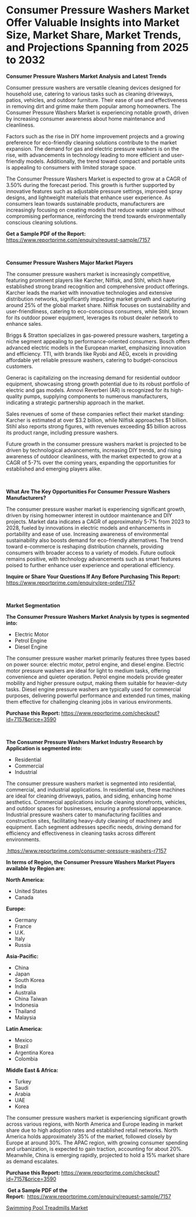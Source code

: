 <p><h1>Consumer Pressure Washers Market Offer Valuable Insights into Market Size, Market Share, Market Trends, and Projections Spanning from 2025 to 2032</h1></p><p><strong>Consumer Pressure Washers Market Analysis and Latest Trends</strong></p>
<p><p>Consumer pressure washers are versatile cleaning devices designed for household use, catering to various tasks such as cleaning driveways, patios, vehicles, and outdoor furniture. Their ease of use and effectiveness in removing dirt and grime make them popular among homeowners. The Consumer Pressure Washers Market is experiencing notable growth, driven by increasing consumer awareness about home maintenance and cleanliness.</p><p>Factors such as the rise in DIY home improvement projects and a growing preference for eco-friendly cleaning solutions contribute to the market expansion. The demand for gas and electric pressure washers is on the rise, with advancements in technology leading to more efficient and user-friendly models. Additionally, the trend toward compact and portable units is appealing to consumers with limited storage space.</p><p>The Consumer Pressure Washers Market is expected to grow at a CAGR of 3.50% during the forecast period. This growth is further supported by innovative features such as adjustable pressure settings, improved spray designs, and lightweight materials that enhance user experience. As consumers lean towards sustainable products, manufacturers are increasingly focusing on creating models that reduce water usage without compromising performance, reinforcing the trend towards environmentally conscious cleaning solutions.</p></p>
<p><strong>Get a Sample PDF of the Report:&nbsp;</strong> <a href="https://www.reportprime.com/enquiry/request-sample/7157?utm_campaign=3577&utm_medium=2&utm_source=Github&utm_content=ia&utm_term=19032025&utm_id=consumer-pressure-washers">https://www.reportprime.com/enquiry/request-sample/7157</a></p>
<p>&nbsp;</p>
<p><strong>Consumer Pressure Washers Major Market Players</strong></p>
<p><p>The consumer pressure washers market is increasingly competitive, featuring prominent players like Karcher, Nilfisk, and Stihl, which have established strong brand recognition and comprehensive product offerings. Karcher leads the market with innovative technologies and extensive distribution networks, significantly impacting market growth and capturing around 25% of the global market share. Nilfisk focuses on sustainability and user-friendliness, catering to eco-conscious consumers, while Stihl, known for its outdoor power equipment, leverages its robust dealer network to enhance sales.</p><p>Briggs & Stratton specializes in gas-powered pressure washers, targeting a niche segment appealing to performance-oriented consumers. Bosch offers advanced electric models in the European market, emphasizing innovation and efficiency. TTI, with brands like Ryobi and AEG, excels in providing affordable yet reliable pressure washers, catering to budget-conscious customers.</p><p>Generac is capitalizing on the increasing demand for residential outdoor equipment, showcasing strong growth potential due to its robust portfolio of electric and gas models. Annovi Reverberi (AR) is recognized for its high-quality pumps, supplying components to numerous manufacturers, indicating a strategic partnership approach in the market.</p><p>Sales revenues of some of these companies reflect their market standing: Karcher is estimated at over $3.2 billion, while Nilfisk approaches $1 billion. Stihl also reports strong figures, with revenues exceeding $5 billion across its product range, including pressure washers.</p><p>Future growth in the consumer pressure washers market is projected to be driven by technological advancements, increasing DIY trends, and rising awareness of outdoor cleanliness, with the market expected to grow at a CAGR of 5-7% over the coming years, expanding the opportunities for established and emerging players alike.</p></p>
<p>&nbsp;</p>
<p><strong>What Are The Key Opportunities For Consumer Pressure Washers Manufacturers?</strong></p>
<p><p>The consumer pressure washer market is experiencing significant growth, driven by rising homeowner interest in outdoor maintenance and DIY projects. Market data indicates a CAGR of approximately 5-7% from 2023 to 2028, fueled by innovations in electric models and enhancements in portability and ease of use. Increasing awareness of environmental sustainability also boosts demand for eco-friendly alternatives. The trend toward e-commerce is reshaping distribution channels, providing consumers with broader access to a variety of models. Future outlook remains positive, with technology advancements such as smart features poised to further enhance user experience and operational efficiency.</p></p>
<p><strong>Inquire or Share Your Questions If Any Before Purchasing This Report:</strong> <a href="https://www.reportprime.com/enquiry/pre-order/7157?utm_campaign=3577&utm_medium=2&utm_source=Github&utm_content=ia&utm_term=19032025&utm_id=consumer-pressure-washers">https://www.reportprime.com/enquiry/pre-order/7157</a></p>
<p>&nbsp;</p>
<p><strong>Market Segmentation</strong></p>
<p><strong>The Consumer Pressure Washers Market Analysis by types is segmented into:</strong></p>
<p><ul><li>Electric Motor</li><li>Petrol Engine</li><li>Diesel Engine</li></ul></p>
<p><p>The consumer pressure washer market primarily features three types based on power source: electric motor, petrol engine, and diesel engine. Electric motor pressure washers are ideal for light to medium tasks, offering convenience and quieter operation. Petrol engine models provide greater mobility and higher pressure output, making them suitable for heavier-duty tasks. Diesel engine pressure washers are typically used for commercial purposes, delivering powerful performance and extended run times, making them effective for challenging cleaning jobs in various environments.</p></p>
<p><strong>Purchase this Report:&nbsp;</strong><a href="https://www.reportprime.com/checkout?id=7157&price=3590&utm_campaign=3577&utm_medium=2&utm_source=Github&utm_content=ia&utm_term=19032025&utm_id=consumer-pressure-washers">https://www.reportprime.com/checkout?id=7157&price=3590</a></p>
<p>&nbsp;</p>
<p><strong>The Consumer Pressure Washers Market Industry Research by Application is segmented into:</strong></p>
<p><ul><li>Residential</li><li>Commercial</li><li>Industrial</li></ul></p>
<p><p>The consumer pressure washers market is segmented into residential, commercial, and industrial applications. In residential use, these machines are ideal for cleaning driveways, patios, and siding, enhancing home aesthetics. Commercial applications include cleaning storefronts, vehicles, and outdoor spaces for businesses, ensuring a professional appearance. Industrial pressure washers cater to manufacturing facilities and construction sites, facilitating heavy-duty cleaning of machinery and equipment. Each segment addresses specific needs, driving demand for efficiency and effectiveness in cleaning tasks across different environments.</p></p>
<p><a href="https://www.reportprime.com/consumer-pressure-washers-r7157?utm_campaign=3577&utm_medium=2&utm_source=Github&utm_content=ia&utm_term=19032025&utm_id=consumer-pressure-washers">&nbsp;https://www.reportprime.com/consumer-pressure-washers-r7157</a></p>
<p><strong>In terms of Region, the Consumer Pressure Washers Market Players available by Region are:</strong></p>
<p>
    <p> <strong> North America: </strong>
        <ul>
            <li>United States</li>
            <li>Canada</li>
        </ul>
        </p> 
    <p> <strong> Europe: </strong>
        <ul>
            <li>Germany</li>
            <li>France</li>
            <li>U.K.</li>
            <li>Italy</li>
            <li>Russia</li>
        </ul>
        </p> 
    <p> <strong> Asia-Pacific: </strong>
        <ul>
            <li>China</li>
            <li>Japan</li>
            <li>South Korea</li>
            <li>India</li>
            <li>Australia</li>
            <li>China Taiwan</li>
            <li>Indonesia</li>
            <li>Thailand</li>
            <li>Malaysia</li>
        </ul>
        </p> 
    <p> <strong> Latin America: </strong>
        <ul>
            <li>Mexico</li>
            <li>Brazil</li>
            <li>Argentina Korea</li>
            <li>Colombia</li>
        </ul>
        </p> 
    <p> <strong> Middle East & Africa: </strong>
        <ul>
            <li>Turkey</li>
            <li>Saudi</li>
            <li>Arabia</li>
            <li>UAE</li>
            <li>Korea</li>
        </ul>
    </p>
    </p>
<p><p>The consumer pressure washers market is experiencing significant growth across various regions, with North America and Europe leading in market share due to high adoption rates and established retail networks. North America holds approximately 35% of the market, followed closely by Europe at around 30%. The APAC region, with growing consumer spending and urbanization, is expected to gain traction, accounting for about 20%. Meanwhile, China is emerging rapidly, projected to hold a 15% market share as demand escalates.</p></p>
<p><strong>Purchase this Report: </strong><a href="https://www.reportprime.com/checkout?id=7157&price=3590&utm_campaign=3577&utm_medium=2&utm_source=Github&utm_content=ia&utm_term=19032025&utm_id=consumer-pressure-washers">https://www.reportprime.com/checkout?id=7157&price=3590</a></p>
<p>&nbsp;<strong>Get a Sample PDF of the Report:&nbsp;&nbsp;</strong><a href="https://www.reportprime.com/enquiry/request-sample/7157?utm_campaign=3577&utm_medium=2&utm_source=Github&utm_content=ia&utm_term=19032025&utm_id=consumer-pressure-washers">https://www.reportprime.com/enquiry/request-sample/7157</a></p>
<p><strong></strong></p>
<p><p><a href="https://github.com/nwogudimouix/Market-Research-Report-List-1/blob/main/swimming-pool-treadmills-market.md?utm_campaign=3577&utm_medium=2&utm_source=Github&utm_content=ia&utm_term=19032025&utm_id=consumer-pressure-washers">Swimming Pool Treadmills Market</a></p></p>